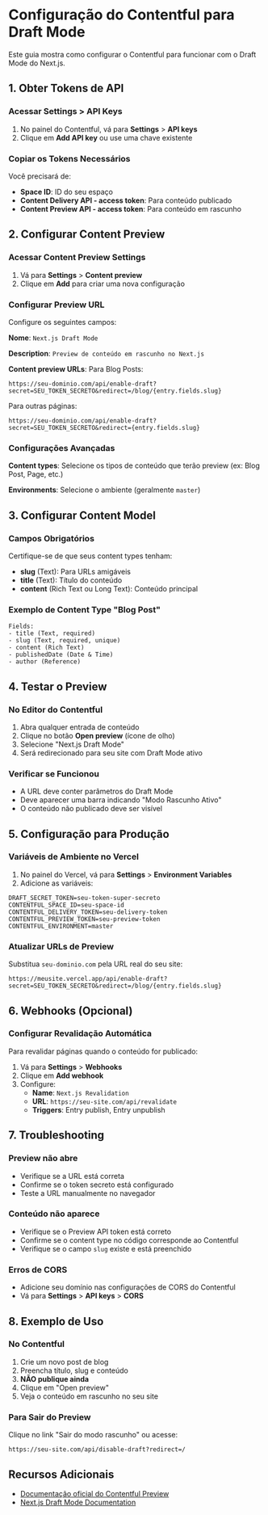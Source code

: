 # Configuração do Contentful para Draft Mode

Este guia mostra como configurar o Contentful para funcionar com o Draft Mode do Next.js.

## 1. Obter Tokens de API

### Acessar Settings > API Keys
1. No painel do Contentful, vá para **Settings** > **API keys**
2. Clique em **Add API key** ou use uma chave existente

### Copiar os Tokens Necessários
Você precisará de:
- **Space ID**: ID do seu espaço
- **Content Delivery API - access token**: Para conteúdo publicado
- **Content Preview API - access token**: Para conteúdo em rascunho

## 2. Configurar Content Preview

### Acessar Content Preview Settings
1. Vá para **Settings** > **Content preview**
2. Clique em **Add** para criar uma nova configuração

### Configurar Preview URL
Configure os seguintes campos:

**Nome**: `Next.js Draft Mode`

**Description**: `Preview de conteúdo em rascunho no Next.js`

**Content preview URLs**:
Para Blog Posts:
```
https://seu-dominio.com/api/enable-draft?secret=SEU_TOKEN_SECRETO&redirect=/blog/{entry.fields.slug}
```

Para outras páginas:
```
https://seu-dominio.com/api/enable-draft?secret=SEU_TOKEN_SECRETO&redirect={entry.fields.slug}
```

### Configurações Avançadas

**Content types**: Selecione os tipos de conteúdo que terão preview (ex: Blog Post, Page, etc.)

**Environments**: Selecione o ambiente (geralmente `master`)

## 3. Configurar Content Model

### Campos Obrigatórios
Certifique-se de que seus content types tenham:

- **slug** (Text): Para URLs amigáveis
- **title** (Text): Título do conteúdo
- **content** (Rich Text ou Long Text): Conteúdo principal

### Exemplo de Content Type "Blog Post"
```
Fields:
- title (Text, required)
- slug (Text, required, unique)
- content (Rich Text)
- publishedDate (Date & Time)
- author (Reference)
```

## 4. Testar o Preview

### No Editor do Contentful
1. Abra qualquer entrada de conteúdo
2. Clique no botão **Open preview** (ícone de olho)
3. Selecione "Next.js Draft Mode"
4. Será redirecionado para seu site com Draft Mode ativo

### Verificar se Funcionou
- A URL deve conter parâmetros do Draft Mode
- Deve aparecer uma barra indicando "Modo Rascunho Ativo"
- O conteúdo não publicado deve ser visível

## 5. Configuração para Produção

### Variáveis de Ambiente no Vercel
1. No painel do Vercel, vá para **Settings** > **Environment Variables**
2. Adicione as variáveis:

```
DRAFT_SECRET_TOKEN=seu-token-super-secreto
CONTENTFUL_SPACE_ID=seu-space-id
CONTENTFUL_DELIVERY_TOKEN=seu-delivery-token
CONTENTFUL_PREVIEW_TOKEN=seu-preview-token
CONTENTFUL_ENVIRONMENT=master
```

### Atualizar URLs de Preview
Substitua `seu-dominio.com` pela URL real do seu site:
```
https://meusite.vercel.app/api/enable-draft?secret=SEU_TOKEN_SECRETO&redirect=/blog/{entry.fields.slug}
```

## 6. Webhooks (Opcional)

### Configurar Revalidação Automática
Para revalidar páginas quando o conteúdo for publicado:

1. Vá para **Settings** > **Webhooks**
2. Clique em **Add webhook**
3. Configure:
   - **Name**: `Next.js Revalidation`
   - **URL**: `https://seu-site.com/api/revalidate`
   - **Triggers**: Entry publish, Entry unpublish

## 7. Troubleshooting

### Preview não abre
- Verifique se a URL está correta
- Confirme se o token secreto está configurado
- Teste a URL manualmente no navegador

### Conteúdo não aparece
- Verifique se o Preview API token está correto
- Confirme se o content type no código corresponde ao Contentful
- Verifique se o campo `slug` existe e está preenchido

### Erros de CORS
- Adicione seu domínio nas configurações de CORS do Contentful
- Vá para **Settings** > **API keys** > **CORS**

## 8. Exemplo de Uso

### No Contentful
1. Crie um novo post de blog
2. Preencha título, slug e conteúdo
3. **NÃO publique ainda**
4. Clique em "Open preview"
5. Veja o conteúdo em rascunho no seu site

### Para Sair do Preview
Clique no link "Sair do modo rascunho" ou acesse:
```
https://seu-site.com/api/disable-draft?redirect=/
```

## Recursos Adicionais

- [Documentação oficial do Contentful Preview](https://www.contentful.com/developers/docs/tutorials/general/live-preview/)
- [Next.js Draft Mode Documentation](https://nextjs.org/docs/app/building-your-application/configuring/draft-mode)

